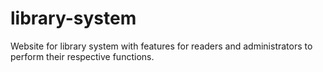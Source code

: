 # library-system
Website for library system with features for readers and administrators to perform their respective functions.
